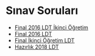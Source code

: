 # Sınav Soruları

- [Final 2016 LDT İkinci Öğretim](./S%C4%B1nav%20Sorular%C4%B1/Final%202016%20LDT%20%C4%B0kinci%20%C3%96%C4%9Fretim.pdf)
- [Final 2016 LDT](./S%C4%B1nav%20Sorular%C4%B1/Final%202016%20LDT.pdf)
- [Final İkinci Öğretim LDT](./S%C4%B1nav%20Sorular%C4%B1/Final%20%C4%B0kinci%20%C3%96%C4%9Fretim%20LDT.pdf)
- [Hazırlık 2018 LDT](./S%C4%B1nav%20Sorular%C4%B1/Haz%C4%B1rl%C4%B1k%202018%20LDT.pdf)
